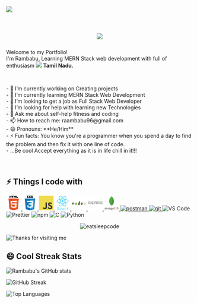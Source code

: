 <h1><img src="https://emojis.slackmojis.com/emojis/images/1531849430/4246/blob-sunglasses.gif?1531849430" width="30"/> <h1 align="center">
  <a href="https://git.io/typing-svg">
    <img src="https://readme-typing-svg.herokuapp.com/?lines=Hello,+There!+👋;This+is+Osman+DURDAĞ....;Nice+to+meet+you!&center=true&size=30">
  </a>
</h1>
</h1>

<p>Welcome to my Portfolio! </br> I'm Rambabu, Learning MERN Stack web development with full of enthusiasm <img src="https://image.flaticon.com/icons/png/512/3909/3909444.png" width="13"/> <b>Tamil Nadu.</b></p><br /> 

<p>
- 🔭 I’m currently working on Creating projects 
  <br>
- 🌱 I’m currently learning MERN Stack Web Development
   <br>
- 👯 I’m looking to get a job as Full Stack Web Developer
<br>
- 🤔 I’m looking for help with learning new Technologies
<br>
- 💬 Ask me about self-help fitness and coding
<br>
- 📫 How to reach me: raambabu96@gmail.com
<br>
- 😄 Pronouns: **He/Him**
<br>
- ⚡ Fun facts: You know you're a programmer when you spend a day to find the problem and then fix it with one line of code.
  <br>
-    ...Be cool Accept everything as it is in life chill in it!!!
  </p><br />





## ⚡ Things I code with

<p>
  <p align="left">
    <a href="https://www.w3.org/html/" target="_blank"> <img src="https://raw.githubusercontent.com/devicons/devicon/master/icons/html5/html5-original-wordmark.svg" alt="html5" width="40" height="40"/> </a>
    <a href="https://www.w3schools.com/css/" target="_blank"> <img src="https://raw.githubusercontent.com/devicons/devicon/master/icons/css3/css3-original-wordmark.svg" alt="css3" width="40" height="40"/> </a>
    <a href="https://developer.mozilla.org/en-US/docs/Web/JavaScript" target="_blank"> <img src="https://raw.githubusercontent.com/devicons/devicon/master/icons/javascript/javascript-original.svg" alt="javascript" width="40" height="40"/> </a>
<a href="https://reactjs.org/" target="_blank"> <img src="https://raw.githubusercontent.com/devicons/devicon/master/icons/react/react-original-wordmark.svg" alt="react" width="40" height="40"/> </a>
      <a href="https://nodejs.org" target="_blank"> <img src="https://raw.githubusercontent.com/devicons/devicon/master/icons/nodejs/nodejs-original-wordmark.svg" alt="nodejs" width="40" height="40"/> </a>
    <a href="https://expressjs.com" target="_blank"> <img src="https://raw.githubusercontent.com/devicons/devicon/master/icons/express/express-original-wordmark.svg" alt="express" width="40" height="40"/> </a>
    <a href="https://www.mongodb.com/" target="_blank"> <img src="https://raw.githubusercontent.com/devicons/devicon/master/icons/mongodb/mongodb-original-wordmark.svg" alt="mongodb" width="40" height="40"/> </a>
<a href="https://www.postman.com/" target="_blank"> <img src="https://www.vectorlogo.zone/logos/getpostman/getpostman-icon.svg" alt="postman" width="40" height="40"/> </a>
<a href="https://git-scm.com/" target="_blank"> <img src="https://www.vectorlogo.zone/logos/git-scm/git-scm-icon.svg" alt="git" width="40" height="40"/> </a>
    <img alt="VS Code" src="https://img.shields.io/badge/-VS_Code-007ACC?style=flat-square&logo=visual-studio-code&logoColor=white" /> 
  <img alt="Prettier" src="https://img.shields.io/badge/-Prettier-F7B93E?style=flat-square&logo=prettier&logoColor=white" />
  <img alt="npm" src="https://img.shields.io/badge/-NPM-CB3837?style=flat-square&logo=npm&logoColor=white" />
   <img alt="C" src="https://img.shields.io/badge/C-00599C?style=flat&logo=c&logoColor=white)" />
    <img alt="Python" src="https://img.shields.io/badge/Python-FFD43B?style=flat&logo=python&logoColor=darkgreen" />

    


  <div align="center">
<img src="https://github.com/raghavk16/raghavk16/blob/master/giphy.webp" alt="eatsleepcode" width="250" height="250" />
</div>
</p>
 
<img height="120" alt="Thanks for visiting me" width="100%" src="https://raw.githubusercontent.com/BrunnerLivio/brunnerlivio/master/images/marquee.svg" />

## 😄 Cool Streak Stats

![Rambabu's GitHub stats](https://github-readme-stats.vercel.app/api?username=RambabuMS&show_icons=true&theme=radical)

![GitHub Streak](https://github-readme-streak-stats.herokuapp.com/?user=RambabuMS&theme=radical)

![Top Languages](https://github-readme-stats.vercel.app/api/top-langs/?username=RambabuMS&layout=compact&theme=radical&langs_count=6)





  






